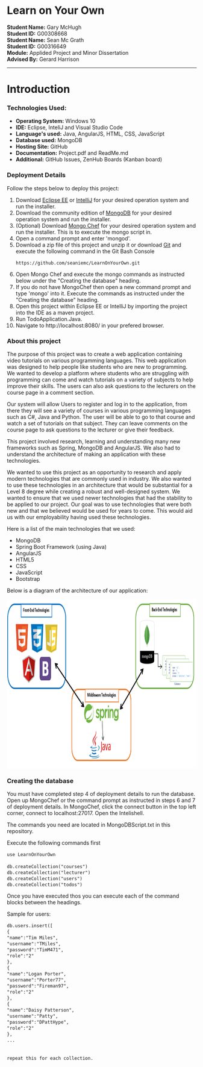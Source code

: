 # Learn on Your Own

**Student Name:** Gary McHugh <br />
**Student ID:** G00308668 <br />
**Student Name:** Sean Mc Grath <br />
**Student ID:** G00316649 <br />
**Module:** Applided Project and Minor Dissertation<br />
**Advised By:** Gerard Harrison <br />

___

# Introduction	

### Technologies Used:

+ **Operating System:** Windows 10
+ **IDE:** Eclipse, InteliJ and Visual Studio Code
+ **Language's used:** Java, AngularJS, HTML, CSS, JavaScript
+ **Database used:** MongoDB
+ **Hosting Site:** GitHub
+ **Documentation:** Project.pdf and ReadMe.md
+ **Additional:** GitHub Issues, ZenHub Boards (Kanban board)


### Deployment Details
Follow the steps below to deploy this project:

1. Download [Eclipse EE](http://www.eclipse.org/downloads/packages/eclipse-ide-java-ee-developers/neonr) or [IntelliJ](https://www.jetbrains.com/idea/download/#section=windows) for your desired operation system and run the installer.
2. Download the community edition of [MongoDB](https://www.mongodb.com/download-center#community) for your desired operation system and run the installer.
3. (Optional) Download [Mongo Chef](https://studio3t.com/download/) for your desired operation system and run the installer. This is to execute the mongo script in.
4. Open a command prompt and enter 'mongod'.
5. Download a zip file of this project and unzip it or download [Git](https://git-scm.com/downloads) and execute the following command in the Git Bash Console
	```
	https://github.com/seaniemc/LearnOnYourOwn.git
	```
6. Open Mongo Chef and execute the mongo commands as instructed below under the "Creating the database" heading.
7. If you do not have MongoChef then open a new command prompt and type 'mongo' into it. Execute the commands as instructed under the "Creating the database" heading.
8. Open this project within Eclipse EE or IntelliJ by importing the project into the IDE as a maven project.
9. Run TodoApplication.Java.
10. Navigate to http://localhost:8080/ in your prefered browser.


### About this project
The purpose of this project was to create a web application containing video tutorials on various programming languages. This web application was designed to help people like students who are new to programming. We wanted to develop a platform where students who are struggling with programming can come and watch tutorials on a variety of subjects to help improve their skills. The users can also ask questions to the lecturers on the course page in a comment section.


Our system will allow Users to register and log in to the application, from there they will see a variety of courses in various programming languages such as C\#, Java and Python. The user will be able to go to that course and watch a set of tutorials on that subject. They can leave comments on the course page to ask questions to the lecturer or give their feedback.


This project involved research, learning and understanding many new frameworks such as Spring, MongoDB and AngularJS. We also had to understand the architecture of making an application with these technologies.

We wanted to use this project as an opportunity to research and apply modern technologies that are commonly used in industry. We also wanted to use these technologies in an architecture that would be substantial for a Level 8 degree while creating a robust and well-designed system. We wanted to ensure that we used newer technologies that had the stability to be applied to our project. Our goal was to use technologies that were both new and that we believed would be used for years to come. This would aid us with our employability having used these technologies.


Here is a list of the main technologies that we used:
+ MongoDB
+ Spring Boot Framework (using Java)
+ AngularJS
+ HTML5
+ CSS
+ JavaScript
+ Bootstrap

Below is a diagram of the architecture of our application:

<img src="img/SpringMVCAngular2.PNG" alt="System Design" width="600" height="450" align="middle"/>

### Creating the database
You must have completed step 4 of deployment details to run the database.
Open up MongoChef or the command prompt as instructed in steps 6 and 7 of deployment details.
In MongoChef, click the connect button in the top left corner, connect to localhost:27017.
Open the Intelishell.

The commands you need are located in MongoDBScript.txt in this repository.

Execute the following commands first

	
	use LearnOnYourOwn

	db.createCollection("courses")
	db.createCollection("lecturer")
	db.createCollection("users")
	db.createCollection("todos")
	
	
Once you have executed thos you can execute each of the command blocks between the headings.

Sample for users:

	
	db.users.insert([
	{
	"name":"Tim Miles",
	"username":"TMiles",
	"password":"TimM471",
	"role":"2"
	},
	{
	"name":"Logan Porter",
	"username":"Porter77",
	"password":"Fireman97",
	"role":"2"
	},
	{
	"name":"Daisy Patterson",
	"username":"Patty",
	"password":"DPattHype",
	"role":"2"
	},
	...
	
	
	repeat this for each collection.